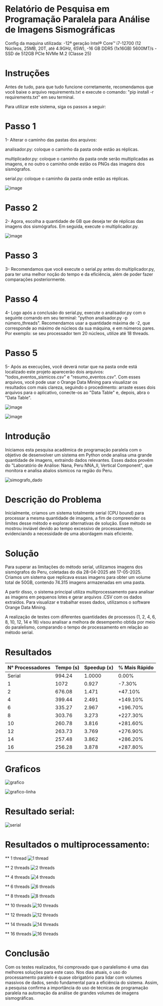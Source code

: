 # Relatório de Pesquisa em Programação Paralela para Análise de Imagens Sismográficas

Config da maquina utilizada:
-12ª geração Intel® Core™ i7-12700 (12 Núcleos, 25MB, 20T, até 4.9GHz, 65W),
-16 GB DDR5 (1x16GB) 5600MT/s
-SSD de 512GB PCIe NVMe M.2 (Classe 25)

# Instruções
Antes de tudo, para que tudo funcione corretamente, recomendamos que você baixe o arquivo requirements.txt e execute o comando: "pip install -r requirements.txt" em seu terminal.

Para utilizar este sistema, siga os passos a seguir: 
# Passo 1
1- Alterar o caminho das pastas dos arquivos:

analisador.py: coloque o caminho da pasta onde estão as réplicas.

multiplicador.py: coloque o caminho da pasta onde serão multiplicadas as imagens, e no outro o caminho onde estão os PNGs das imagens dos sismógrafos.

serial.py: coloque o caminho da pasta onde estão as réplicas.
  
![image](https://github.com/user-attachments/assets/44501ef5-26e3-4b0c-a5c3-6e1e997c0071)

# Passo 2
2- Agora, escolha a quantidade de GB que deseja ter de réplicas das imagens dos sismógrafos. Em seguida, execute o multiplicador.py.

![image](https://github.com/user-attachments/assets/71246835-e7e9-4db0-b3d8-0444964f0aad)

# Passo 3
3- Recomendamos que você execute o serial.py antes do multiplicador.py, para ter uma melhor noção do tempo e da eficiência, além de poder fazer comparações posteriormente.

# Passo 4
4- Logo após a conclusão do serial.py, execute o analisador.py com o seguinte comando em seu terminal: "python analisador.py -p número_threads". Recomendamos usar a quantidade máxima de -2, que corresponde ao máximo de núcleos da sua máquina, e em números pares. Por exemplo: se seu processador tem 20 núcleos, utilize até 18 threads.

# Passo 5
5- Após as execuções, você deverá notar que na pasta onde está localizado este projeto aparecerão dois arquivos: "todos_eventos_sismicos.csv" e "resumo_eventos.csv". Com esses arquivos, você pode usar o Orange Data Mining para visualizar os resultados com mais clareza, seguindo o procedimento: arraste esses dois arquivos para o aplicativo, conecte-os ao "Data Table" e, depois, abra o "Data Table".

![image](https://github.com/user-attachments/assets/8f336163-9d1d-41f8-9b8b-637d60916940)

![image](https://github.com/user-attachments/assets/60f4a0a7-ff20-426c-a52b-c637dcd82b31)

# Introdução
Iniciamos esta pesquisa acadêmica de programação paralela com o objetivo de desenvolver um sistema em Python onde analisa uma grande quantidade de imagens, extraindo dados relevantes. Esses dados provêm do "Laboratório de Análise: Nana, Peru NNA_II, Vertical Component", que monitora e analisa abalos sísmicos na região do Peru.

![simografo_dado](imagens_sis/1.png)


# Descrição do Problema
Inicialmente, criamos um sistema totalmente serial (CPU bound) para processar a mesma quantidade de imagens, a fim de compreender os limites desse método e explorar alternativas de solução. Esse método se mostrou inviável devido ao tempo excessivo de processamento, evidenciando a necessidade de uma abordagem mais eficiente.


# Solução
Para superar as limitações do método serial, utilizamos imagens dos sismógrafos do Peru, coletadas do dia 28-04-2025 até 17-05-2025. Criamos um sistema que replicava essas imagens para obter um volume total de 50GB, contendo 74.315 imagens armazenadas em uma pasta.

A partir disso, o sistema principal utiliza multiprocessamento para analisar as imagens em pequenos lotes e gerar arquivos .CSV com os dados extraídos. Para visualizar e trabalhar esses dados, utilizamos o software Orange Data Mining.

A realização de testes com diferentes quantidades de processos (1, 2, 4, 6, 8, 10, 12, 14 e 16) visou analisar a melhora de desempenho obtida por meio do paralelismo, comparando o tempo de processamento em relação ao método serial.


# Resultados

| N° Processadores | Tempo (s) | Speedup (x) | % Mais Rápido |
|-------------------|------------|--------------|--------------|
| Serial            | 994.24     | 1.0000       | 0.00%        |
| 1                 | 1072       | 0.927        | -7.30%       |
| 2                 | 676.08     | 1.471        | +47.10%      |
| 4                 | 399.44     | 2.491        | +149.10%     |
| 6                 | 335.27     | 2.967        | +196.70%     |
| 8                 | 303.76     | 3.273        | +227.30%     |
| 10                | 260.78     | 3.816        | +281.60%     |
| 12                | 263.73     | 3.769        | +276.90%     |
| 14                | 257.48     | 3.862        | +286.20%     |
| 16                | 256.28     | 3.878        | +287.80%     |

# Graficos

![grafico](resultados/grafico.png)

![grafico-linha](resultados/grafico-linha.png)


# Resultado serial:

![serial](resultados/serial.png)

# Resultados o multiprocessamento:
** 1 thread
![1 thread](resultados/01th.png)

** 2 threads
![2 threads](resultados/02th.png)

** 4 threads
![4 threads](resultados/04th.png)

** 6 threads
![6 threads](resultados/06th.png)

** 8 threads
![8 threads](resultados/08th.png)

** 10 threads
![10 threads](resultados/10th.png)

** 12 threads
![12 threads](resultados/12th.png)

** 14 threads
![14 threads](resultados/14th.png)

** 16 threads
![16 threads](resultados/16th.png)


# Conclusão
Com os testes realizados, foi comprovado que o paralelismo é uma das melhores soluções para este caso. Nos dias atuais, o uso do processamento paralelo é quase obrigatório para lidar com volumes massivos de dados, sendo fundamental para a eficiência do sistema. Assim, a pesquisa confirma a importância do uso de técnicas de programação paralela na automação da análise de grandes volumes de imagens sismográficas.
